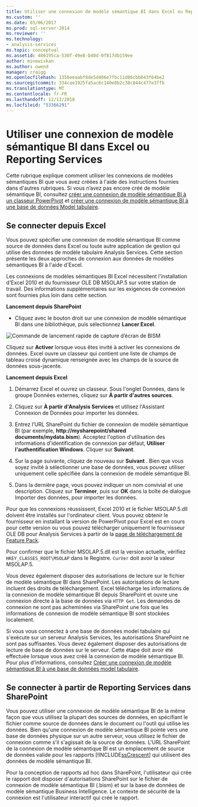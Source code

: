 ```yaml
---
title: Utiliser une connexion de modèle sémantique BI dans Excel ou Reporting Services | Microsoft Docs
ms.custom: ''
ms.date: 03/06/2017
ms.prod: sql-server-2014
ms.reviewer: ''
ms.technology:
- analysis-services
ms.topic: conceptual
ms.assetid: 486195ca-530f-49e8-b40d-0f817db159ee
author: minewiskan
ms.author: owend
manager: craigg
ms.openlocfilehash: 1356eeaabf8de5d406e7fbc11d86cbb043f64be2
ms.sourcegitcommit: 334cae1925fa5ac6c140e0b2c38c844c477e3ffb
ms.translationtype: MT
ms.contentlocale: fr-FR
ms.lasthandoff: 12/13/2018
ms.locfileid: "53366291"
---
```

# <a name="use-a-bi-semantic-model-connection-in-excel-or-reporting-services"></a>Utiliser une connexion de modèle sémantique BI dans Excel ou Reporting Services
  Cette rubrique explique comment utiliser les connexions de modèles sémantiques BI que vous avez créées à l'aide des instructions fournies dans d'autres rubriques. Si vous n’avez pas encore créé de modèle sémantique BI, consultez [créer une connexion de modèle sémantique BI à un classeur PowerPivot](create-a-bi-semantic-model-connection-to-a-power-pivot-workbook.md) et [créer une connexion de modèle sémantique BI à une base de données Model tabulaire](create-a-bi-semantic-model-connection-to-a-tabular-model-database.md).  
  
##  <a name="bkmk_connect"></a> Se connecter depuis Excel  
 Vous pouvez spécifier une connexion de modèle sémantique BI comme source de données dans Excel ou toute autre application de gestion qui utilise des données de modèle tabulaire Analysis Services. Cette section présente les deux approches de connexion aux données de modèles sémantiques BI à l'aide d'Excel.  
  
 Les connexions de modèles sémantiques BI Excel nécessitent l'installation d'Excel 2010 et du fournisseur OLE DB MSOLAP.5 sur votre station de travail. Des informations supplémentaires sur les exigences de connexion sont fournies plus loin dans cette section.  
  
 **Lancement depuis SharePoint**  
  
-   Cliquez avec le bouton droit sur une connexion de modèle sémantique BI dans une bibliothèque, puis sélectionnez **Lancer Excel**.  
  
 ![Commande de lancement rapide de capture d’écran de BISM](../media/ssas-bism-quicklaunch.gif "commande de lancement rapide de capture d’écran de BISM")  
  
 Cliquez sur **Activer** lorsque vous êtes invité à activer les connexions de données. Excel ouvre un classeur qui contient une liste de champs de tableau croisé dynamique renseignée avec les champs de la source de données sous-jacente.  
  
 **Lancement depuis Excel**  
  
1.  Démarrez Excel et ouvrez un classeur. Sous l'onglet Données, dans le groupe Données externes, cliquez sur **À partir d'autres sources**.  
  
2.  Cliquez sur **À partir d'Analysis Services** et utilisez l'Assistant Connexion de Données pour importer les données.  
  
3.  Entrez l’URL SharePoint du fichier de connexion de modèle sémantique BI (par exemple,  **http://mysharepoint/shared documents/mydata.bism**). Acceptez l'option d'utilisation des informations d'identification de connexion par défaut, **Utiliser l'authentification Windows**. Cliquer sur **Suivant**.  
  
4.  Sur la page suivante, cliquez de nouveau sur **Suivant** . Bien que vous soyez invité à sélectionner une base de données, vous pouvez utiliser uniquement celle spécifiée dans la connexion de modèle sémantique BI.  
  
5.  Dans la dernière page, vous pouvez indiquer un nom convivial et une description. Cliquez sur **Terminer**, puis sur **OK** dans la boîte de dialogue Importer des données, pour importer les données.  
  
 Pour que les connexions réussissent, Excel 2010 et le fichier MSOLAP.5.dll doivent être installés sur l'ordinateur client. Vous pouvez obtenir le fournisseur en installant la version de PowerPivot pour Excel est en cours pour cette version ou vous pouvez télécharger uniquement le fournisseur OLE DB pour Analysis Services à partir de la [page de téléchargement de Feature Pack](https://go.microsoft.com/fwlink/?linkid=214066).  
  
 Pour confirmer que le fichier MSOLAP.5.dll est la version actuelle, vérifiez `HKEY_CLASSES_ROOT\MSOLAP` dans le Registre. `CurVer` doit avoir la valeur MSOLAP.5.  
  
 Vous devez également disposer des autorisations de lecture sur le fichier de modèle sémantique BI dans SharePoint. Les autorisations de lecture incluent des droits de téléchargement. Excel télécharge les informations de la connexion de modèle sémantique BI depuis SharePoint et ouvre une connexion directe à la base de données via `HTTP Get`. Les demandes de connexion ne sont pas acheminées via SharePoint une fois que les informations de connexion de modèle sémantique BI sont stockées localement.  
  
 Si vous vous connectez à une base de données model tabulaire qui s'exécute sur un serveur Analysis Services, les autorisations SharePoint ne sont pas suffisantes. Vous devez également disposer des autorisations de lecture de base de données sur le serveur. Cette étape doit avoir été effectuée lorsque vous avez créé la connexion de modèle sémantique BI. Pour plus d’informations, consultez [Créer une connexion de modèle sémantique BI à une base de données model tabulaire](create-a-bi-semantic-model-connection-to-a-tabular-model-database.md).  
  
##  <a name="bkmk_use"></a> Se connecter à partir de Reporting Services dans SharePoint  
 Vous pouvez utiliser une connexion de modèle sémantique BI de la même façon que vous utilisez la plupart des sources de données, en spécifiant le fichier comme source de données dans le document ou l'outil qui utilise les données. Bien qu'une connexion de modèle sémantique BI pointe vers une base de données physique sur un autre serveur, vous utilisez le fichier de connexion comme s'il s'agissait de la source de données. L'URL SharePoint de la connexion de modèle sémantique BI est un emplacement de source de données valide pour les rapports [!INCLUDE[ssCrescent](../../includes/sscrescent-md.md)] qui utilisent des données de modèle sémantique BI.  
  
 Pour la conception de rapports ad hoc dans SharePoint, l'utilisateur qui crée le rapport doit disposer d'autorisations SharePoint sur le fichier de connexion de modèle sémantique BI (.bism) et sur la base de données de modèle sémantique Business Intelligence. Le contexte de sécurité de la connexion est l'utilisateur interactif qui crée le rapport.  
  
  
